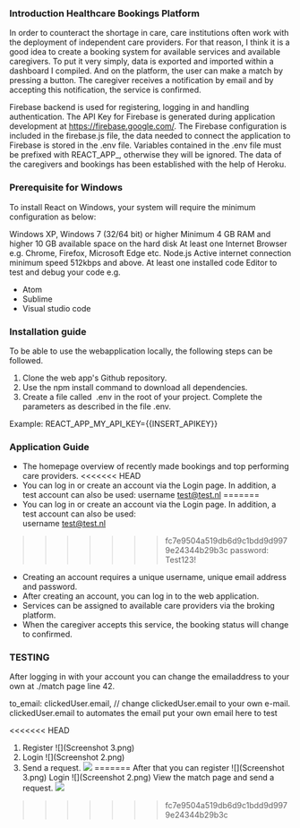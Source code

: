 ### Introduction Healthcare Bookings Platform
In order to counteract the shortage in care, care institutions often work with the deployment of independent care providers. For that reason, I think it is a good idea to create a booking system for available services and available caregivers. To put it very simply, data is exported and imported within a dashboard I compiled. And on the platform, the user can make a match by pressing a button. The caregiver receives a notification by email and by accepting this notification, the service is confirmed.

Firebase backend is used for registering, logging in and handling authentication. The API Key for Firebase is generated during application development at https://firebase.google.com/. The Firebase configuration is included in the firebase.js file, the data needed to connect the application to Firebase is stored in the .env file. Variables contained in the .env file must be prefixed with REACT_APP_, otherwise they will be ignored. The data of the caregivers and bookings has been established with the help of Heroku.

### Prerequisite for Windows
To install React on Windows, your system will require the minimum configuration as below:

Windows XP, Windows 7 (32/64 bit) or higher
Minimum 4 GB RAM and higher
10 GB available space on the hard disk
At least one Internet Browser e.g. Chrome, Firefox, Microsoft Edge etc.
Node.js
Active internet connection minimum speed 512kbps and above.
At least one installed code Editor to test and debug your code e.g.  
* Atom
* Sublime
* Visual studio code

### Installation guide 
To be able to use the webapplication locally, the following steps can be followed.
1. Clone the web app's Github repository.
2. Use the npm install command to download all dependencies.
3. Create a file called  .env in the root of your project. Complete the parameters as described in the file .env.  

Example: REACT_APP_MY_API_KEY={{INSERT_APIKEY}}

### Application Guide
* The homepage overview of recently made bookings and top performing care providers.
<<<<<<< HEAD
* You can log in or create an account via the Login page. In addition, a test account can also be used:
	username test@test.nl
=======
* You can log in or create an account via the Login page. In addition, a test account can also be used:<br>
	username test@test.nl<br>
>>>>>>> fc7e9504a519db6d9c1bdd9d9979e24344b29b3c
	password: Test123!
* Creating an account requires a unique username, unique email address and password.
* After creating an account, you can log in to the web application.
* Services can be assigned to available care providers via the broking platform.
* When the caregiver accepts this service, the booking status will change to confirmed.

### TESTING
After logging in with your account you can change the emailaddress to your own at ./match page line 42.

to_email: clickedUser.email, // change clickedUser.email to your own e-mail. clickedUser.email to automates the email put your own email here to test

<<<<<<< HEAD
1. Register 
![](Screenshot 3.png)
2. Login
![](Screenshot 2.png)
3. Send a request.
![](Screenshot.png)
=======
After that you can register 
![](Screenshot 3.png)
Login
![](Screenshot 2.png)
View the match page and send a request.
![](Screenshot.png)
>>>>>>> fc7e9504a519db6d9c1bdd9d9979e24344b29b3c
